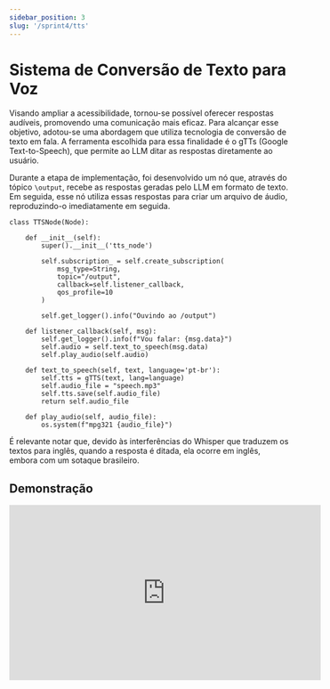 ```yaml
---
sidebar_position: 3
slug: '/sprint4/tts'
---
```


# Sistema de Conversão de Texto para Voz

Visando ampliar a acessibilidade, tornou-se possível oferecer respostas audíveis, promovendo uma comunicação mais eficaz. Para alcançar esse objetivo, adotou-se uma abordagem que utiliza tecnologia de conversão de texto em fala. A ferramenta escolhida para essa finalidade é o gTTs (Google Text-to-Speech), que permite ao LLM ditar as respostas diretamente ao usuário.

Durante a etapa de implementação, foi desenvolvido um nó que, através do tópico ```\output```, recebe as respostas geradas pelo LLM em formato de texto. Em seguida, esse nó utiliza essas respostas para criar um arquivo de áudio, reproduzindo-o imediatamente em seguida.
```
class TTSNode(Node):

    def __init__(self):
        super().__init__('tts_node')

        self.subscription_ = self.create_subscription(
            msg_type=String,
            topic="/output",
            callback=self.listener_callback,
            qos_profile=10
        )

        self.get_logger().info("Ouvindo ao /output")

    def listener_callback(self, msg):
        self.get_logger().info(f"Vou falar: {msg.data}")
        self.audio = self.text_to_speech(msg.data)
        self.play_audio(self.audio)
    
    def text_to_speech(self, text, language='pt-br'):
        self.tts = gTTS(text, lang=language)
        self.audio_file = "speech.mp3"
        self.tts.save(self.audio_file)
        return self.audio_file
    
    def play_audio(self, audio_file):
        os.system(f"mpg321 {audio_file}")
```

É relevante notar que, devido às interferências do Whisper que traduzem os textos para inglês, quando a resposta é ditada, ela ocorre em inglês, embora com um sotaque brasileiro.

## Demonstração

<iframe width="560" height="315" src="https://www.youtube.com/embed/Zhh_MciKsNw?si=i7pW4PHAVQ91t-ft" title="YouTube video player" frameborder="0" allow="accelerometer; autoplay; clipboard-write; encrypted-media; gyroscope; picture-in-picture; web-share" allowfullscreen></iframe>
